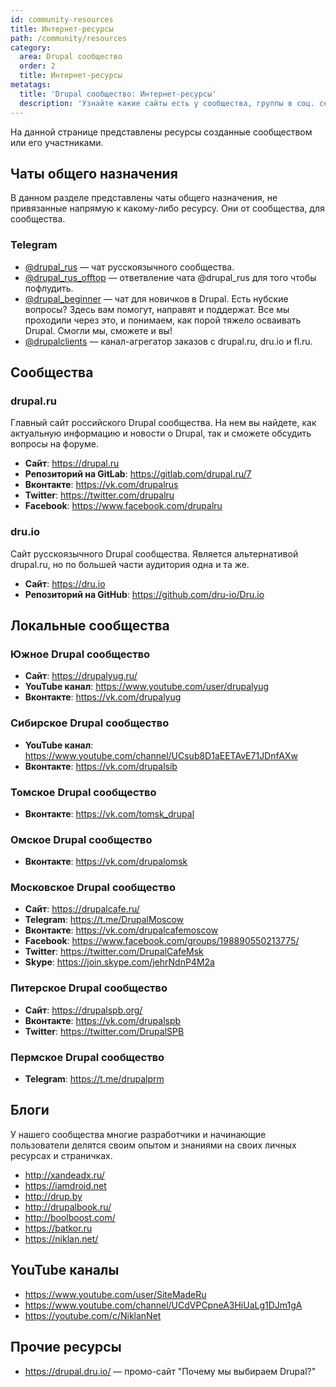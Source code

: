 ```yaml
---
id: community-resources
title: Интернет-ресурсы
path: /community/resources
category:
  area: Drupal сообщество
  order: 2
  title: Интернет-ресурсы
metatags:
  title: 'Drupal сообщество: Интернет-ресурсы'
  description: 'Узнайте какие сайты есть у сообщества, группы в соц. сетях, публичные групповые чаты и локальные адреса сообществ.'
---
```


На данной странице представлены ресурсы созданные сообществом или его участниками.

## Чаты общего назначения

В данном разделе представлены чаты общего назначения, не привязанные напрямую к какому-либо ресурсу. Они от сообщества, для сообщества.

### Telegram

- [@drupal_rus](https://t.me/drupal_rus) — чат русскоязычного сообщества.
- [@drupal_rus_offtop](https://t.me/drupal_rus_offtop) — ответвление чата @drupal_rus для того чтобы пофлудить.
- [@drupal_beginner](https://t.me/drupal_beginner) — чат для новичков в Drupal. Есть нубские вопросы? Здесь вам помогут, направят и поддержат. Все мы проходили через это, и понимаем, как порой тяжело осваивать Drupal. Смогли мы, сможете и вы!
- [@drupalclients](https://t.me/drupalclients) — канал-агрегатор заказов с drupal.ru, dru.io и fl.ru.

## Сообщества

### drupal.ru

Главный сайт российского Drupal сообщества. На нем вы найдете, как актуальную информацию и новости о Drupal, так и сможете обсудить вопросы на форуме.

- **Сайт**: <https://drupal.ru>
- **Репозиторий на GitLab**: <https://gitlab.com/drupal.ru/7>
- **Вконтакте**: <https://vk.com/drupalrus>
- **Twitter**: <https://twitter.com/drupalru>
- **Facebook**: <https://www.facebook.com/drupalru>

### dru.io

Сайт русскоязычного Drupal сообщества. Является альтернативой drupal.ru, но по большей части аудитория одна и та же.

- **Сайт**: <https://dru.io>
- **Репозиторий на GitHub**: <https://github.com/dru-io/Dru.io>

## Локальные сообщества

### Южное Drupal сообщество 

- **Сайт**: <https://drupalyug.ru/>
- **YouTube канал**: <https://www.youtube.com/user/drupalyug>
- **Вконтакте**: <https://vk.com/drupalyug>

### Сибирское Drupal сообщество

- **YouTube канал**: <https://www.youtube.com/channel/UCsub8D1aEETAvE71JDnfAXw>
- **Вконтакте**: <https://vk.com/drupalsib>

### Томское Drupal сообщество

- **Вконтакте**: <https://vk.com/tomsk_drupal>

### Омское Drupal сообщество

- **Вконтакте**: <https://vk.com/drupalomsk>

### Московское Drupal сообщество

- **Сайт**: <https://drupalcafe.ru/>
- **Telegram**: <https://t.me/DrupalMoscow>
- **Вконтакте**: <https://vk.com/drupalcafemoscow>
- **Facebook**: <https://www.facebook.com/groups/198890550213775/>
- **Twitter**: <https://twitter.com/DrupalCafeMsk>
- **Skype**: <https://join.skype.com/jehrNdnP4M2a>

### Питерское Drupal сообщество

- **Сайт**: <https://drupalspb.org/>
- **Вконтакте**: <https://vk.com/drupalspb>
- **Twitter**: <https://twitter.com/DrupalSPB>

### Пермское Drupal сообщество

- **Telegram**: <https://t.me/drupalprm>

## Блоги

У нашего сообщества многие разработчики и начинающие пользователи делятся своим опытом и знаниями на своих личных ресурсах и страничках.

- <http://xandeadx.ru/>
- <https://iamdroid.net>
- <http://drup.by>
- <http://drupalbook.ru/>
- <http://boolboost.com/>
- <https://batkor.ru>
- <https://niklan.net/>

## YouTube каналы

- <https://www.youtube.com/user/SiteMadeRu>
- <https://www.youtube.com/channel/UCdVPCpneA3HiUaLg1DJm1gA>
- <https://youtube.com/c/NiklanNet>

## Прочие ресурсы

- <https://drupal.dru.io/> — промо-сайт "Почему мы выбираем Drupal?"
